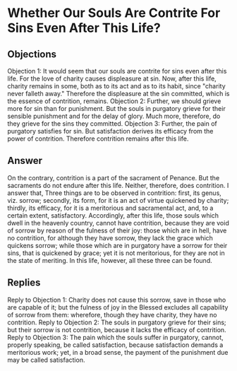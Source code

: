 # Whether Our Souls Are Contrite For Sins Even After This Life?
## Objections
Objection 1: It would seem that our souls are contrite for sins even after this life. For the love of charity causes displeasure at sin. Now, after this life, charity remains in some, both as to its act and as to its habit, since "charity never falleth away." Therefore the displeasure at the sin committed, which is the essence of contrition, remains.
Objection 2: Further, we should grieve more for sin than for punishment. But the souls in purgatory grieve for their sensible punishment and for the delay of glory. Much more, therefore, do they grieve for the sins they committed.
Objection 3: Further, the pain of purgatory satisfies for sin. But satisfaction derives its efficacy from the power of contrition. Therefore contrition remains after this life.
## Answer
On the contrary, contrition is a part of the sacrament of Penance. But the sacraments do not endure after this life. Neither, therefore, does contrition.
I answer that, Three things are to be observed in contrition: first, its genus, viz. sorrow; secondly, its form, for it is an act of virtue quickened by charity; thirdly, its efficacy, for it is a meritorious and sacramental act, and, to a certain extent, satisfactory. Accordingly, after this life, those souls which dwell in the heavenly country, cannot have contrition, because they are void of sorrow by reason of the fulness of their joy: those which are in hell, have no contrition, for although they have sorrow, they lack the grace which quickens sorrow; while those which are in purgatory have a sorrow for their sins, that is quickened by grace; yet it is not meritorious, for they are not in the state of meriting. In this life, however, all these three can be found.
## Replies
Reply to Objection 1: Charity does not cause this sorrow, save in those who are capable of it; but the fulness of joy in the Blessed excludes all capability of sorrow from them: wherefore, though they have charity, they have no contrition.
Reply to Objection 2: The souls in purgatory grieve for their sins; but their sorrow is not contrition, because it lacks the efficacy of contrition.
Reply to Objection 3: The pain which the souls suffer in purgatory, cannot, properly speaking, be called satisfaction, because satisfaction demands a meritorious work; yet, in a broad sense, the payment of the punishment due may be called satisfaction.